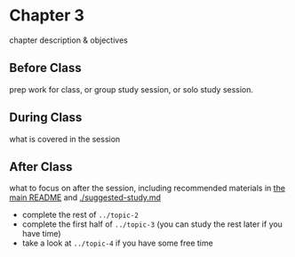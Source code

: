 # Chapter 3

chapter description & objectives

## Before Class

prep work for class, or group study session, or solo study session.

## During Class

what is covered in the session

## After Class

what to focus on after the session, including recommended materials in [the main README](../README.md) and [./suggested-study.md](./suggested-study.md)

- complete the rest of `../topic-2`
- complete the first half of `../topic-3` (you can study the rest later if you have time)
- take a look at `../topic-4` if you have some free time

